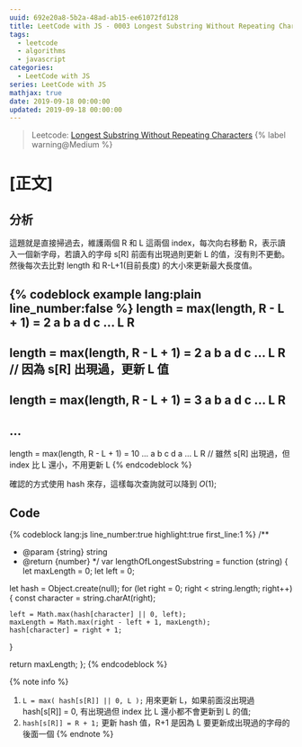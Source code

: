 ```yaml
---
uuid: 692e20a8-5b2a-48ad-ab15-ee61072fd128
title: LeetCode with JS - 0003 Longest Substring Without Repeating Characters
tags:
  - leetcode
  - algorithms
  - javascript
categories:
  - LeetCode with JS
series: LeetCode with JS
mathjax: true
date: 2019-09-18 00:00:00
updated: 2019-09-18 00:00:00
---
```


> Leetcode: [Longest Substring Without Repeating Characters](https://leetcode.com/problems/longest-substring-without-repeating-characters/) {% label warning@Medium %}

<!--more-->

# [正文]

## 分析

這題就是直接掃過去，維護兩個 R 和 L 這兩個 index，每次向右移動 R，表示讀入一個新字母，若讀入的字母 s[R] 前面有出現過則更新 L 的值，沒有則不更動。然後每次去比對 length 和 R-L+1(目前長度) 的大小來更新最大長度值。

{% codeblock example lang:plain line_number:false %}
length = max(length, R - L + 1) = 2
a b a d c ...
L R
-------------------
length = max(length, R - L + 1) = 2
a b a d c ...
  L R                                 // 因為 s[R] 出現過，更新 L 值
-------------------
length = max(length, R - L + 1) = 3
a b a d c ...
  L   R
-------------------
...
-------------------
length = max(length, R - L + 1) = 10
... a b c d a ...
      L     R                         // 雖然 s[R] 出現過，但 index 比 L 還小，不用更新 L
{% endcodeblock %}

確認的方式使用 hash 來存，這樣每次查詢就可以降到 $O(1)$;

## Code

{% codeblock lang:js line_number:true highlight:true first_line:1 %}
/**
 * @param {string} string
 * @return {number}
 */
var lengthOfLongestSubstring = function (string) {
  let maxLength = 0;
  let left = 0;

  let hash = Object.create(null);
  for (let right = 0; right < string.length; right++) {
    const character = string.charAt(right);

    left = Math.max(hash[character] || 0, left);
    maxLength = Math.max(right - left + 1, maxLength);
    hash[character] = right + 1;
  }

  return maxLength;
};
{% endcodeblock %}

{% note info %}
1. `L = max( hash[s[R]] || 0, L );` 用來更新 L，如果前面沒出現過 hash[s[R]] = 0, 有出現過但 index 比 L 還小都不會更新到 L 的值;
2. `hash[s[R]] = R + 1;` 更新 hash 值，R+1 是因為 L 要更新成出現過的字母的後面一個
{% endnote %}
